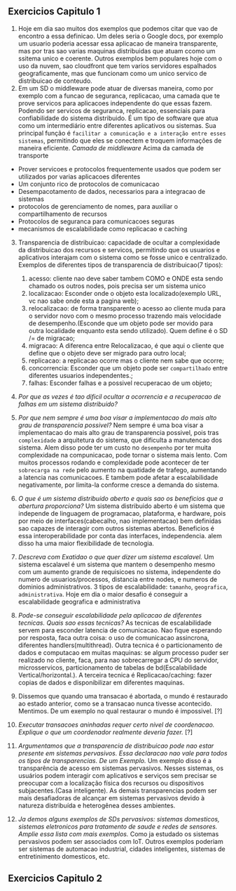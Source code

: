 ## Exercicios Capitulo 1

1. Hoje em dia sao muitos dos exemplos que podemos citar que vao de encontro a essa definicao. Um deles seria o Google docs, por exemplo um usuario poderia acessar essa aplicacao de maneira transparente, mas por tras sao varias maquinas distribuidas que atuam ccomo um  ssitema unico e coerente. Outros exemplos bem populares hoje com o uso da nuvem, sao cloudfront que tem varios servidores espalhados geograficamente, mas que funcionam como um unico servico de distribuicao de conteudo.
2. Em um SD o middleware pode atuar de diversas maneira, como por exemplo com a funcao de seguranca, replicacao, uma camada que te prove servicos para aplicacoes independente do que essas fazem. Podendo ser servicos de seguranca, replicacao, essenciais para confiabilidade do sistema distribuido. É um tipo de software que atua como um intermediário entre diferentes aplicativos ou sistemas. Sua principal função é `facilitar a comunicação e a interação entre esses sistemas`, permitindo que eles se conectem e troquem informações de maneira eficiente.
*Camada de middleware*
Acima da camada de transporte
- Prover servicoes e protocolos frequentemente usados que podem ser utilizados por varias aplicacoes diferentes
- Um conjunto rico de protocolos de comunicacao
- Desempacotamento de dados, necessarios para a integracao de sistemas
- protocolos de gerenciamento de nomes, para auxiliar o compartilhamento de recursos
- Protocolos de seguranca para comunicacoes seguras
- mecanismos de escalabilidade como replicacao e caching
  
3. Transparencia de distribuicao: capacidade de ocultar a complexidade da distribuicao dos recursos e servicos, permitindo que os usuarios e aplicativos interajam com o sistema como se fosse unico e centralizado. Exemplos de diferentes tipos de transparencia de distribuicao(7 tipos): 
   1. acesso: cliente nao deve saber tambem COMO e ONDE esta sendo chamado os outros nodes, pois precisa ser um sistema unico
   2. localizacao: Esconder onde o objeto esta localizado(exemplo URL, vc nao sabe onde esta a pagina web); 
   3. relocalizacao: de forma transparente o acesso ao cliente muda para o servidor novo com o mesmo processo trazendo mais velocidade de desempenho.(Esconde que um objeto pode ser movido para outra localidade enquanto esta sendo utilizado). Quem define é o SD /= de migracao;
   4. migracao: A diferenca entre Relocalizacao, é que aqui o cliente que define que o objeto deve ser migrado para outro local; 
   5. replicacao: a replicacao ocorre mas o cliente nem sabe que ocorre; 
   6. concorrencia: Esconder que um objeto pode ser `compartilhado` entre diferentes usuarios independentes.; 
   7. falhas: Esconder falhas e a possivel recuperacao de um objeto;

4. _Por que as vezes é tao dificil ocultar a ocorrencia e a recuperacao de falhas em um sistema distribuido?_

5. _Por que nem sempre é uma boa visar a implementacao do mais alto grau de transparencia possivel?_
Nem sempre é uma boa visar a implementacao do mais alto grau de transparencia possivel, pois tras `complexidade` a arquitetura do sistema, que dificulta a manutencao dos sistema. Alem disso pode ter um custo no `desempenho` por ter muita complexidade na compunicacao, pode tornar o sistema mais lento. Com muitos processos rodando e complexidade pode acontecer de ter `sobrecarga na rede` pelo aumento na quatidade de trafego, aumentando a latencia nas comunicacoes. E tambem pode afetar a escalabilidade negativamente, por limita-la conforme cresce a demanda do sistema.

6. _O que é um sistema distribuido aberto e quais sao os beneficios que a abertura proporciona?_
Um sistema distribuido aberto é um sistema que independe de linguagem de programacao, plataforma, e hardware, pois por meio de interfaces(cabecalho, nao implementacao) bem definidas sao capazes de interagir com outros sistemas abertos. Beneficios é essa interoperabilidade por conta das interfaces, independencia. alem disso ha uma maior flexibilidade de tecnologia. 

7. _Descreva com Exatidao o que quer dizer um sistema escalavel._
Um sistema escalavel é um sistema que mantem o desempenho mesmo com um aumento grande de requisicoes no sistema, independente do numero de usuarios/processos, distancia entre nodes, e numeros de dominios administrativos. 3 tipos de escalabilidade: `tamanho`, `geografica`, `administrativa`. Hoje em dia o maior desafio é conseguir a escalabilidade geografica e administrativa

8. _Pode-se conseguir escalabilidade pela aplicacao de diferentes tecnicas. Quais sao essas tecnicas?_
As tecnicas de escalabilidade servem para esconder latencia de comunicacao. Nao fique esperando por resposta, faca outra coisa: o uso de comunicacao assincrona, diferentes handlers(multithread). Outra tecnica é o particionamento de dados e computacao em muitas maquinas: se algum processo puder ser realizado no cliente, faca, para nao sobrecarregar a CPU do servidor, microsservicos, particionamento de tabelas de bd(Escalabilidade Vertical/horizontal.). A terceira tecnica é Replicacao/caching: fazer copias de dados e disponibilizar em diferentes maquinas.

9.  Dissemos que quando uma transacao é abortada, o mundo é restaurado ao estado anterior, como se a transacao nunca tivesse acontecido. Mentimos. De um exemplo no qual restaurar o mundo é impossivel. [?]

10. _Executar transacoes aninhadas requer certo nivel de coordenacao. Explique o que um coordenador realmente deveria fazer._
[?]

11. _Argumentamos que a transparencia de distribuicao pode nao estar presente em sistemas pervasivos. Essa declaracao nao vale para todos os tipos de transparencias. De um Exemplo._
Um exemplo disso é a transparência de acesso em sistemas pervasivos. Nesses sistemas, os usuários podem interagir com aplicativos e serviços sem precisar se preocupar com a localização física dos recursos ou dispositivos subjacentes.(Casa inteligente). As demais transparencias podem ser mais desafiadoras de alcançar em sistemas pervasivos devido à natureza distribuída e heterogênea desses ambientes.

12. _Ja demos alguns exemplos de SDs pervasivos: sistemas domesticos, sistemas eletronicos para tratamento de saude e redes de sensores. Amplie essa lista com mais exemplos._
Como ja estudado os sistemas pervasivos podem ser associados com IoT. Outros exemplos poderiam ser sistemas de automacao industrial, cidades inteligentes, sistemas de entretinimento domesticos, etc.

## Exercicios Capitulo 2